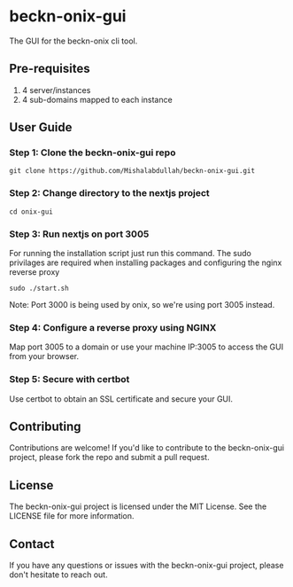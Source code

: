 # beckn-onix-gui

The GUI for the beckn-onix cli tool.

## Pre-requisites

1. 4 server/instances
2. 4 sub-domains mapped to each instance

## User Guide

### Step 1: Clone the beckn-onix-gui repo

```
git clone https://github.com/Mishalabdullah/beckn-onix-gui.git
```

### Step 2: Change directory to the nextjs project

```
cd onix-gui
```

### Step 3: Run nextjs on port 3005

For running the installation script just run this command. The sudo privilages are required when installing packages and configuring the nginx reverse proxy

```
sudo ./start.sh
```

Note: Port 3000 is being used by onix, so we're using port 3005 instead.

### Step 4: Configure a reverse proxy using NGINX

Map port 3005 to a domain or use your machine IP:3005 to access the GUI from your browser.

### Step 5: Secure with certbot

Use certbot to obtain an SSL certificate and secure your GUI.

## Contributing

Contributions are welcome! If you'd like to contribute to the beckn-onix-gui project, please fork the repo and submit a pull request.

## License

The beckn-onix-gui project is licensed under the MIT License. See the LICENSE file for more information.

## Contact

If you have any questions or issues with the beckn-onix-gui project, please don't hesitate to reach out.
